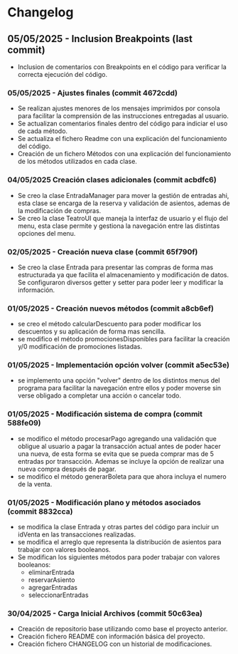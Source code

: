 # Changelog

## 05/05/2025 - Inclusion Breakpoints (last commit)
- Inclusion de comentarios con Breakpoints en el código para verificar la correcta ejecución del código.

### 05/05/2025 - Ajustes finales (commit 4672cdd)
- Se realizan ajustes menores de los mensajes imprimidos por consola para facilitar la comprensión de las
  instrucciones entregadas al usuario.
- Se actualizan comentarios finales dentro del código para indiciar el uso de cada método.
- Se actualiza el fichero Readme con una explicación del funcionamiento del código.
- Creación de un fichero Métodos con una explicación del funcionamiento de los métodos utilizados en cada clase.

### 04/05/2025 Creación clases adicionales (commit acbdfc6)
- Se creo la clase EntradaManager para mover la gestión de entradas ahi, esta clase se encarga de la reserva y
  validación de asientos, ademas de la modificación de compras.
- Se creo la clase TeatroUI que maneja la interfaz de usuario y el flujo del menu, esta clase permite y gestiona
  la navegación entre las distintas opciones del menu.

### 02/05/2025 - Creación nueva clase (commit 65f790f)
- Se creo la clase Entrada para presentar las compras de forma mas estructurada ya que facilita el almacenamiento
  y modificación de datos. Se configuraron diversos getter y setter para poder leer y modificar la información.


### 01/05/2025 - Creación nuevos métodos (commit a8cb6ef)
- se creo el método calcularDescuento para poder modificar los descuentos y su aplicación de forma mas sencilla.
- se modifico el método promocionesDisponibles para facilitar la creación y/0 modificación de promociones listadas.

### 01/05/2025 - Implementación opción volver (commit a5ec53e)
- se implemento una opción "volver" dentro de los distintos menus del programa para facilitar la
  navegación entre ellos y poder moverse sin verse obligado a completar una acción o cancelar todo.

### 01/05/2025 - Modificación sistema de compra (commit 588fe09)
- se modifico el método procesarPago agregando una validación que obligue al usuario a pagar la
  transacción actual antes de poder hacer una nueva, de esta forma se evita que se pueda comprar mas de 5 entradas por 
  transacción. Ademas se incluye la opción de realizar una nueva compra después de pagar.
- se modifico el método generarBoleta para que ahora incluya el numero de la venta.

### 01/05/2025 - Modificación plano y métodos asociados (commit 8832cca)
- se modifica la clase Entrada y otras partes del código para incluir un idVenta en las transacciones realizadas.
- se modifica el arreglo que representa la distribución de asientos para trabajar con valores booleanos.
- Se modifican los siguientes métodos para poder trabajar con valores booleanos:
    - eliminarEntrada
    - reservarAsiento
    - agregarEntradas
    - seleccionarEntradas

### 30/04/2025 - Carga Inicial Archivos (commit 50c63ea)
- Creación de repositorio base utilizando como base el proyecto anterior.
- Creación fichero README con información básica del proyecto.
- Creación fichero CHANGELOG con un historial de modificaciones.